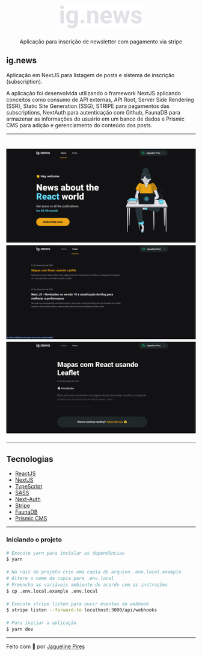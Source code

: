 <h1 align="center">
  <img alt="Logo" src="./public/images/logo.svg" alt="ig.News">
</h1>

<p align="center">Aplicação para inscrição de newsletter com pagamento via stripe</p>

## ig.news

Aplicação em NextJS para listagem de posts e sistema de inscrição (subscription).

A aplicação foi desenvolvida utilizando o framework NextJS aplicando conceitos como consumo de API externas, API Root, Server Side Rendering (SSR), Static Site Generation (SSG), STRIPE para pagamentos das subscriptions, NextAuth para autenticação com Github, FaunaDB para armazenar as informações do usuário em um banco de dados e Prismic CMS para adição e gerenciamento do conteúdo dos posts.

---

<h1 align="center">
  <img alt="Logo" src="./public/images/image.png" alt="ig.News">
  <img alt="Logo" src="./public/images/post.png" alt="ig.News">
  <img alt="Logo" src="./public/images/preview.png" alt="ig.News">
</h1>

---

## Tecnologias

- [ReactJS](https://reactjs.org/)
- [NextJS](https://nextjs.org/)
- [TypeScript](https://www.typescriptlang.org/)
- [SASS](https://sass-lang.com/)
- [Next-Auth](https://next-auth.js.org/)
- [Stripe](https://stripe.com/)
- [FaunaDB](https://fauna.com/)
- [Prismic CMS](https://prismic.io/)

---

### **Iniciando o projeto**

```bash
# Execute yarn para instalar as dependências
$ yarn

# Na raiz do projeto crie uma copia do arquivo .env.local.example
# Altere o nome da copia para .env.local
# Preencha as variáveis ambiente de acordo com as instruções
$ cp .env.local.example .env.local

# Execute stripe listen para ouvir eventos do webhook
$ stripe listen --forward-to localhost:3000/api/webhooks

# Para iniciar a aplicação
$ yarn dev

```

---

Feito com 💙 por [Jaqueline Pires](https://www.linkedin.com/in/jaqueline-pires)
